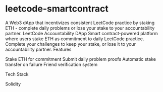 # leetcode-smartcontract
A Web3 dApp that incentivizes consistent LeetCode practice by staking ETH - complete daily problems or lose your stake to your accountability partner.
LeetCode Accountability DApp
Smart contract-powered platform where users stake ETH as commitment to daily LeetCode practice. Complete your challenges to keep your stake, or lose it to your accountability partner.
Features

Stake ETH for commitment
Submit daily problem proofs
Automatic stake transfer on failure
Friend verification system

Tech Stack

Solidity
